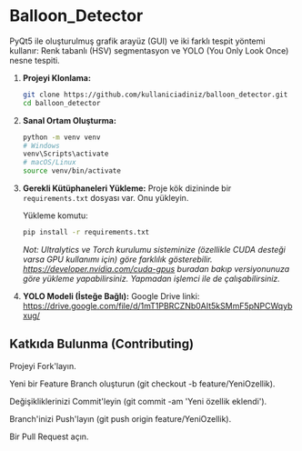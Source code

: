 # Balloon_Detector
PyQt5 ile oluşturulmuş grafik arayüz (GUI) ve iki farklı tespit yöntemi kullanır: Renk tabanlı (HSV) segmentasyon ve YOLO (You Only Look Once) nesne tespiti.


1.  **Projeyi Klonlama:**
    ```bash
    git clone https://github.com/kullaniciadiniz/balloon_detector.git
    cd balloon_detector
    ```

2.  **Sanal Ortam Oluşturma:**
    ```bash
    python -m venv venv
    # Windows
    venv\Scripts\activate
    # macOS/Linux
    source venv/bin/activate
    ```

3.  **Gerekli Kütüphaneleri Yükleme:**
    Proje kök dizininde bir `requirements.txt` dosyası var. Onu yükleyin.

    Yükleme komutu:
    ```bash
    pip install -r requirements.txt
    ```
    *Not: Ultralytics ve Torch kurulumu sisteminize (özellikle CUDA desteği varsa GPU kullanımı için) göre farklılık gösterebilir. 
     https://developer.nvidia.com/cuda-gpus buradan bakıp versiyonunuza göre yükleme yapabilirsiniz. Yapmadan işlemci ile de çalışabilirsiniz.*

4.  **YOLO Modeli (İsteğe Bağlı):**
    Google Drive linki: https://drive.google.com/file/d/1mT1PBRCZNb0AIt5kSMmF5pNPCWqybxug/

## **Katkıda Bulunma (Contributing)**


Projeyi Fork'layın.

 
Yeni bir Feature Branch oluşturun (git checkout -b feature/YeniOzellik).

 
Değişikliklerinizi Commit'leyin (git commit -am 'Yeni özellik eklendi').

 
Branch'inizi Push'layın (git push origin feature/YeniOzellik).

 
Bir Pull Request açın.

